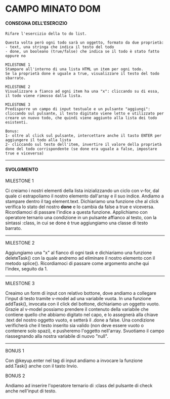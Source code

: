 # CAMPO MINATO DOM

#### CONSEGNA DELL'ESERCIZIO 

```
Rifare l'esercizio della to do list.

Questa volta però ogni todo sarà un oggetto, formato da due proprietà:
- text, una stringa che indica il testo del todo
- done, un booleano (true/false) che indica se il todo è stato fatto oppure no

MILESTONE 1
Stampare all'interno di una lista HTML un item per ogni todo.
Se la proprietà done è uguale a true, visualizzare il testo del todo sbarrato.

MILESTONE 2
Visualizzare a fianco ad ogni item ha una "x": cliccando su di essa, il todo viene rimosso dalla lista.

MILESTONE 3
Predisporre un campo di input testuale e un pulsante "aggiungi": cliccando sul pulsante, il testo digitato viene letto e utilizzato per creare un nuovo todo, che quindi viene aggiunto alla lista dei todo esistenti.

Bonus:
1- oltre al click sul pulsante, intercettare anche il tasto ENTER per aggiungere il todo alla lista
2- cliccando sul testo dell'item, invertire il valore della proprietà done del todo corrispondente (se done era uguale a false, impostare true e viceversa)
```

---

#### SVOLGIMENTO

MILESTONE 1

Ci creiamo i nostri elementi della lista inizializzando un ciclo con v-for, dal quale ci estrapoliamo il nostro elemento dall'array e il suo indice. Andiamo a stampare dentro il tag element.text. Dichiariamo una funzione che al click verifica lo stato del nostro **done** e lo cambia da false a true e viceversa. Ricordiamoci di passare l'indice a questa funzione. Applichiamo con operatore ternario una condizione in un pulsante affianco al testo, con la sintassi :class, in cui se done è true aggiungiamo una classe di testo barrato.

---

MILESTONE 2

Aggiungiamo una "x" al fianco di ogni task e dichiariamo una funzione deleteTask() con la quale andremo ad eliminare il nostro elemento con il metodo splice(). Ricordiamoci di passare come argomento anche qui l'index, seguito da 1.

---

MILESTONE 3

Creaimo un form di input con relativo bottone, dove andiamo a collegare l'input di testo tramite v-model ad una variabile vuota. In una funzione addTask(), invocata con il click del bottone, dichiariamo un oggetto vuoto. Grazie al v-model possiamo prendere il contenuto della variabile che contiene quello che abbiamo digitato nel capo, e lo assegnerà alla chiave .text del nostro oggetto vuoto, e setterà il .done a false. Una condizione verificherà che il testo inserito sia valido (non deve essere vuoto o contenere solo spazi), e pusheremo l'oggetto nell'array. Svuotiamo il campo riassegnando alla nostra variabile di nuovo "null".

---

BONUS 1

Con @keyup.enter nel tag di input andiamo a invocare la funzione add.Task() anche con il tasto Invio.

BONUS 2

Andiamo ad inserire l'operatore ternario di :class del pulsante di check anche nell'input di testo.


